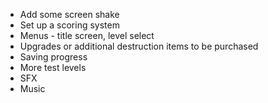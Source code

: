 - Add some screen shake
- Set up a scoring system
- Menus - title screen, level select
- Upgrades or additional destruction items to be purchased
- Saving progress
- More test levels
- SFX
- Music